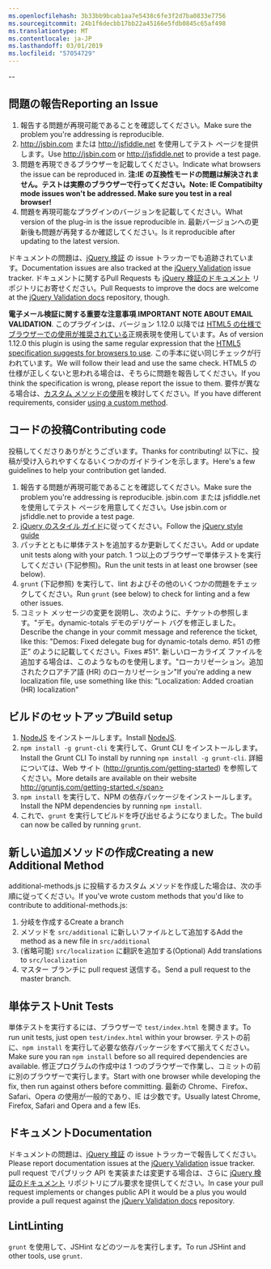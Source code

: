 ```yaml
---
ms.openlocfilehash: 3b33bb9bcab1aa7e5438c6fe3f2d7ba0833e7756
ms.sourcegitcommit: 24b1f6decbb17bb22a45166e5fdb0845c65af498
ms.translationtype: MT
ms.contentlocale: ja-JP
ms.lasthandoff: 03/01/2019
ms.locfileid: "57054729"
---
```

--

## <a name="reporting-an-issue"></a><span data-ttu-id="eba09-101">問題の報告</span><span class="sxs-lookup"><span data-stu-id="eba09-101">Reporting an Issue</span></span>

1. <span data-ttu-id="eba09-102">報告する問題が再現可能であることを確認してください。</span><span class="sxs-lookup"><span data-stu-id="eba09-102">Make sure the problem you're addressing is reproducible.</span></span>
2. <span data-ttu-id="eba09-103">http://jsbin.com または http://jsfiddle.net を使用してテスト ページを提供します。</span><span class="sxs-lookup"><span data-stu-id="eba09-103">Use http://jsbin.com or http://jsfiddle.net to provide a test page.</span></span>
3. <span data-ttu-id="eba09-104">問題を再現できるブラウザーを記載してください。</span><span class="sxs-lookup"><span data-stu-id="eba09-104">Indicate what browsers the issue can be reproduced in.</span></span> <span data-ttu-id="eba09-105">**注:IE の互換性モードの問題は解決されません。テストは実際のブラウザーで行ってください。**</span><span class="sxs-lookup"><span data-stu-id="eba09-105">**Note: IE Compatibilty mode issues won't be addressed. Make sure you test in a real browser!**</span></span>
4. <span data-ttu-id="eba09-106">問題を再現可能なプラグインのバージョンを記載してください。</span><span class="sxs-lookup"><span data-stu-id="eba09-106">What version of the plug-in is the issue reproducible in.</span></span> <span data-ttu-id="eba09-107">最新バージョンへの更新後も問題が再発するか確認してください。</span><span class="sxs-lookup"><span data-stu-id="eba09-107">Is it reproducible after updating to the latest version.</span></span>

<span data-ttu-id="eba09-108">ドキュメントの問題は、[jQuery 検証](https://github.com/jzaefferer/jquery-validation/issues) の issue トラッカーでも追跡されています。</span><span class="sxs-lookup"><span data-stu-id="eba09-108">Documentation issues are also tracked at the [jQuery Validation](https://github.com/jzaefferer/jquery-validation/issues) issue tracker.</span></span>
<span data-ttu-id="eba09-109">ドキュメントに関するPull Requests も [jQuery 検証のドキュメント](https://github.com/jzaefferer/validation-content) リポジトリにお寄せください。</span><span class="sxs-lookup"><span data-stu-id="eba09-109">Pull Requests to improve the docs are welcome at the [jQuery Validation docs](https://github.com/jzaefferer/validation-content) repository, though.</span></span>

<span data-ttu-id="eba09-110">**電子メール検証に関する重要な注意事項**.</span><span class="sxs-lookup"><span data-stu-id="eba09-110">**IMPORTANT NOTE ABOUT EMAIL VALIDATION**.</span></span> <span data-ttu-id="eba09-111">このプラグインは、バージョン 1.12.0 以降では [HTML5 の仕様でブラウザーでの使用が推奨されている](https://html.spec.whatwg.org/multipage/forms.html#valid-e-mail-address)正規表現を使用しています。</span><span class="sxs-lookup"><span data-stu-id="eba09-111">As of version 1.12.0 this plugin is using the same regular expression that the [HTML5 specification suggests for browsers to use](https://html.spec.whatwg.org/multipage/forms.html#valid-e-mail-address).</span></span> <span data-ttu-id="eba09-112">この手本に従い同じチェックが行われています。</span><span class="sxs-lookup"><span data-stu-id="eba09-112">We will follow their lead and use the same check.</span></span> <span data-ttu-id="eba09-113">HTML5 の仕様が正しくないと思われる場合は、そちらに問題を報告してください。</span><span class="sxs-lookup"><span data-stu-id="eba09-113">If you think the specification is wrong, please report the issue to them.</span></span> <span data-ttu-id="eba09-114">要件が異なる場合は、[カスタム メソッドの使用](http://jqueryvalidation.org/jQuery.validator.addMethod/)を検討してください。</span><span class="sxs-lookup"><span data-stu-id="eba09-114">If you have different requirements, consider [using a custom method](http://jqueryvalidation.org/jQuery.validator.addMethod/).</span></span>

## <a name="contributing-code"></a><span data-ttu-id="eba09-115">コードの投稿</span><span class="sxs-lookup"><span data-stu-id="eba09-115">Contributing code</span></span>

<span data-ttu-id="eba09-116">投稿してくださりありがとうございます。</span><span class="sxs-lookup"><span data-stu-id="eba09-116">Thanks for contributing!</span></span> <span data-ttu-id="eba09-117">以下に、投稿が受け入られやすくなるいくつかのガイドラインを示します。</span><span class="sxs-lookup"><span data-stu-id="eba09-117">Here's a few guidelines to help your contribution get landed.</span></span>

1. <span data-ttu-id="eba09-118">報告する問題が再現可能であることを確認してください。</span><span class="sxs-lookup"><span data-stu-id="eba09-118">Make sure the problem you're addressing is reproducible.</span></span> <span data-ttu-id="eba09-119">jsbin.com または jsfiddle.net を使用してテスト ページを用意してください。</span><span class="sxs-lookup"><span data-stu-id="eba09-119">Use jsbin.com or jsfiddle.net to provide a test page.</span></span>
2. <span data-ttu-id="eba09-120">[jQuery のスタイル ガイド](http://contribute.jquery.com/style-guides/js)に従ってください。</span><span class="sxs-lookup"><span data-stu-id="eba09-120">Follow the [jQuery style guide](http://contribute.jquery.com/style-guides/js)</span></span>
3. <span data-ttu-id="eba09-121">パッチとともに単体テストを追加するか更新してください。</span><span class="sxs-lookup"><span data-stu-id="eba09-121">Add or update unit tests along with your patch.</span></span> <span data-ttu-id="eba09-122">1 つ以上のブラウザーで単体テストを実行してください (下記参照)。</span><span class="sxs-lookup"><span data-stu-id="eba09-122">Run the unit tests in at least one browser (see below).</span></span>
4. <span data-ttu-id="eba09-123">`grunt` (下記参照) を実行して、lint およびその他のいくつかの問題をチェックしてください。</span><span class="sxs-lookup"><span data-stu-id="eba09-123">Run `grunt` (see below) to check for linting and a few other issues.</span></span>
5. <span data-ttu-id="eba09-124">コミット メッセージの変更を説明し、次のように、チケットの参照します。"デモ。dynamic-totals デモのデリゲート バグを修正しました。</span><span class="sxs-lookup"><span data-stu-id="eba09-124">Describe the change in your commit message and reference the ticket, like this: "Demos: Fixed delegate bug for dynamic-totals demo.</span></span> <span data-ttu-id="eba09-125">#51 の修正” のように記載してください。</span><span class="sxs-lookup"><span data-stu-id="eba09-125">Fixes #51".</span></span> <span data-ttu-id="eba09-126">新しいローカライズ ファイルを追加する場合は、このようなものを使用します。"ローカリゼーション。追加されたクロアチア語 (HR) のローカリゼーション"</span><span class="sxs-lookup"><span data-stu-id="eba09-126">If you're adding a new localization file, use something like this: "Localization: Added croatian (HR) localization"</span></span>

## <a name="build-setup"></a><span data-ttu-id="eba09-127">ビルドのセットアップ</span><span class="sxs-lookup"><span data-stu-id="eba09-127">Build setup</span></span>

1. <span data-ttu-id="eba09-128">[NodeJS](http://nodejs.org) をインストールします。</span><span class="sxs-lookup"><span data-stu-id="eba09-128">Install [NodeJS](http://nodejs.org).</span></span>
2. <span data-ttu-id="eba09-129">`npm install -g grunt-cli` を実行して、Grunt CLI をインストールします。</span><span class="sxs-lookup"><span data-stu-id="eba09-129">Install the Grunt CLI To install by running `npm install -g grunt-cli`.</span></span> <span data-ttu-id="eba09-130">詳細については、Web サイト (http://gruntjs.com/getting-started) を参照してください。</span><span class="sxs-lookup"><span data-stu-id="eba09-130">More details are available on their website http://gruntjs.com/getting-started.</span></span>
3. <span data-ttu-id="eba09-131">`npm install` を実行して、NPM の依存パッケージをインストールします。</span><span class="sxs-lookup"><span data-stu-id="eba09-131">Install the NPM dependencies by running `npm install`.</span></span>
4. <span data-ttu-id="eba09-132">これで、`grunt` を実行してビルドを呼び出せるようになりました。</span><span class="sxs-lookup"><span data-stu-id="eba09-132">The build can now be called by running `grunt`.</span></span>

## <a name="creating-a-new-additional-method"></a><span data-ttu-id="eba09-133">新しい追加メソッドの作成</span><span class="sxs-lookup"><span data-stu-id="eba09-133">Creating a new Additional Method</span></span>

<span data-ttu-id="eba09-134">additional-methods.js に投稿するカスタム メソッドを作成した場合は、次の手順に従ってください。</span><span class="sxs-lookup"><span data-stu-id="eba09-134">If you've wrote custom methods that you'd like to contribute to additional-methods.js:</span></span>

1. <span data-ttu-id="eba09-135">分岐を作成する</span><span class="sxs-lookup"><span data-stu-id="eba09-135">Create a branch</span></span>
2. <span data-ttu-id="eba09-136">メソッドを `src/additional` に新しいファイルとして追加する</span><span class="sxs-lookup"><span data-stu-id="eba09-136">Add the method as a new file in `src/additional`</span></span>
3. <span data-ttu-id="eba09-137">(省略可能) `src/localization` に翻訳を追加する</span><span class="sxs-lookup"><span data-stu-id="eba09-137">(Optional) Add translations to `src/localization`</span></span>
4. <span data-ttu-id="eba09-138">マスター ブランチに pull request 送信する。</span><span class="sxs-lookup"><span data-stu-id="eba09-138">Send a pull request to the master branch.</span></span>

## <a name="unit-tests"></a><span data-ttu-id="eba09-139">単体テスト</span><span class="sxs-lookup"><span data-stu-id="eba09-139">Unit Tests</span></span>

<span data-ttu-id="eba09-140">単体テストを実行するには、ブラウザーで `test/index.html` を開きます。</span><span class="sxs-lookup"><span data-stu-id="eba09-140">To run unit tests, just open `test/index.html` within your browser.</span></span> <span data-ttu-id="eba09-141">テストの前に、`npm install` を実行して必要な依存パッケージをすべて揃えてください。</span><span class="sxs-lookup"><span data-stu-id="eba09-141">Make sure you ran `npm install` before so all required dependencies are available.</span></span>
<span data-ttu-id="eba09-142">修正プログラムの作成中は 1 つのブラウザーで作業し、コミットの前に別のブラウザーで実行します。</span><span class="sxs-lookup"><span data-stu-id="eba09-142">Start with one browser while developing the fix, then run against others before committing.</span></span> <span data-ttu-id="eba09-143">最新の Chrome、Firefox、Safari、Opera の使用が一般的であり、IE は少数です。</span><span class="sxs-lookup"><span data-stu-id="eba09-143">Usually latest Chrome, Firefox, Safari and Opera and a few IEs.</span></span>

## <a name="documentation"></a><span data-ttu-id="eba09-144">ドキュメント</span><span class="sxs-lookup"><span data-stu-id="eba09-144">Documentation</span></span>

<span data-ttu-id="eba09-145">ドキュメントの問題は、[jQuery 検証](https://github.com/jzaefferer/jquery-validation/issues) の issue トラッカーで報告してください。</span><span class="sxs-lookup"><span data-stu-id="eba09-145">Please report documentation issues at the [jQuery Validation](https://github.com/jzaefferer/jquery-validation/issues) issue tracker.</span></span>
<span data-ttu-id="eba09-146">pull request でパブリック API を実装または変更する場合は、さらに [jQuery 検証のドキュメント](https://github.com/jzaefferer/validation-content) リポジトリにプル要求を提供してください。</span><span class="sxs-lookup"><span data-stu-id="eba09-146">In case your pull request implements or changes public API it would be a plus you would provide a pull request against the [jQuery Validation docs](https://github.com/jzaefferer/validation-content) repository.</span></span>

## <a name="linting"></a><span data-ttu-id="eba09-147">Lint</span><span class="sxs-lookup"><span data-stu-id="eba09-147">Linting</span></span>

<span data-ttu-id="eba09-148">`grunt` を使用して、JSHint などのツールを実行します。</span><span class="sxs-lookup"><span data-stu-id="eba09-148">To run JSHint and other tools, use `grunt`.</span></span>
